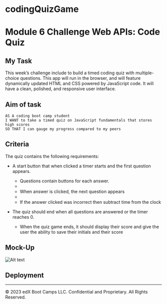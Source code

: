 # codingQuizGame
# Module 6 Challenge Web APIs: Code Quiz

## My Task

This week’s challenge include to build a timed coding quiz with multiple-choice questions. This app will run in the browser, and will feature dynamically updated HTML and CSS powered by JavaScript code. It will have a clean, polished, and responsive user interface. 


## Aim of task

```
AS A coding boot camp student
I WANT to take a timed quiz on JavaScript fundamentals that stores high scores
SO THAT I can gauge my progress compared to my peers
```

##  Criteria

The quiz contains the following requirements:

* A start button that when clicked a timer starts and the first question appears.
 
  * Questions contain buttons for each answer.
  * 
  * When answer is clicked, the next question appears
  * 
  * If the answer clicked was incorrect then subtract time from the clock

* The quiz should end when all questions are answered or the timer reaches 0.

  * When the quiz game ends, it should display their score and give the user the ability to save their initials and their score
  
## Mock-Up
![Alt text](<../../../Downloads/challenge (2)/starter/assets/screenshot.png>)


## Deployment



---
© 2023 edX Boot Camps LLC. Confidential and Proprietary. All Rights Reserved.
